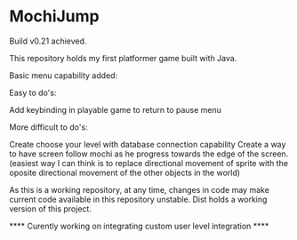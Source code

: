 # MochiJump
Build v0.21 achieved.

This repository holds my first platformer game built with Java.

Basic menu capability added:

Easy to do's:

Add keybinding in playable game to return to pause menu

More difficult to do's:

Create choose your level with database connection capability
Create a way to have screen follow mochi as he progress towards the edge of the screen. (easiest way I can think is to replace directional movement of sprite with the oposite directional movement of the other objects in the world)

As this is a working repository, at any time, changes in code may make current code available in this repository unstable. Dist holds a working version of this project.
 

**** Curently working on integrating custom user level integration ****
